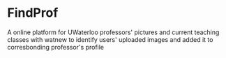 # FindProf
A online platform for UWaterloo professors' pictures and current teaching classes with watnew to identify users' uploaded images and added it to corresbonding professor's profile
